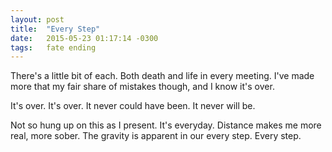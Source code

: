 ```yaml
---
layout: post
title:  "Every Step"
date:   2015-05-23 01:17:14 -0300
tags:   fate ending
---
```


There's a little bit of each. Both death and life in every meeting. I've made more that my fair share of mistakes though, and I know it's over.

It's over. It's over. It never could have been. It never will be.

Not so hung up on this as I present. It's everyday. Distance makes me more real, more sober. The gravity is apparent in our every step. Every step.
